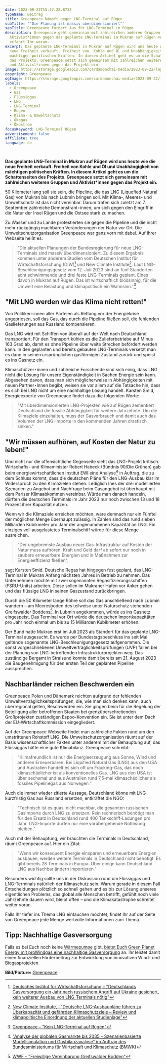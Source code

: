 ```yaml
---
date: 2023-09-22T15:47:28.873Z
typeName: Beitrag
title: Greenpeace kämpft gegen LNG-Terminal auf Rügen
subTitle: '"Die Planung ist massiv überdimensioniert"'
seoTitle: Greenpeace fordert Aus für LNG-Terminal in Rügen
description: Greenpeace geht gemeinsam mit zahlreichen anderen Gruppen und
  Aktivist*innen gegen das geplante LNG-Terminal in Mukran auf Rügen vor. Hier
  erfahrt Ihr warum.
excerpt: Das geplante LNG-Terminal in Mukran auf Rügen wird uns heute wie die
  neue Freiheit verkauft. Freiheit von  Kohle und Öl und Unabhängigkeit von
  mächtigen politischen Kräften. In diesem Artikel geht es um die Schattenseiten
  des Projekts. Greenpeace setzt sich gemeinsam mit zahlreichen weiteren Gruppen
  und Aktivist*innen gegen das Projekt ein.
image: https://storage.googleapis.com/cardamonchai-media/2023-09-22/lng-terminal-ruegen-greenpeace-jpg-imagine-080808_204972_1024_768/640.webp
copyright: Greenpeace
ogImage: https://storage.googleapis.com/cardamonchai-media/2023-09-22/lng-terminal-ruegen-greenpeace-og-jpg-imagine-080808_204364_1200_628/640.webp
labels:
  - Greenpeace
  - Gas
  - Flüssiggas
  - LNG
  - LNG-Terminal
  - Rügen
  - Klima- & Umweltschutz
  - Ökogas
  - Ökostrom
focusKeyword: LNG-Terminal Rügen
advertisement: false
affiliate: true
language: de

---
```


**Das geplante LNG-Terminal in Mukran auf Rügen wird uns heute wie die neue Freiheit verkauft. Freiheit von Kohle und Öl und Unabhängigkeit von mächtigen politischen Kräften. In diesem Artikel geht es um die Schattenseiten des Projekts. Greenpeace setzt sich gemeinsam mit zahlreichen weiteren Gruppen und Aktivist\*innen gegen das Projekt ein.**

50 Kilometer lang soll sie sein, die Pipeline, die das LNG (Liquefied Natural Gas) von Mukran bis nach Lubmin bringen soll. Mit Klima-, Meeres- und Umweltschutz ist das nicht vereinbar. Darum trafen sich zuletzt am 7. September zahlreiche Demonstrant⋆innen, um sich gegen den Eingriff in die Natur der Insel Rügen und die Ostsee stark zu machen.

Zu Wasser und zu Lande protestierten sie gegen die Pipeline und die nicht mehr rückgängig machbaren Veränderungen der Natur vor Ort. Die Umweltschutzorganisation Greenpeace war ganz vorn mit dabei. Auf ihrer Webseite heißt es:

> "Die aktuellen Planungen der Bundesregierung für neue LNG-Terminals sind massiv überdimensioniert. Zu diesem Ergebnis kommen unter anderem Studien vom Deutschen Institut für Wirtschaftsforschung (DIW)[^1] und New Climate Institute[^2]. Laut LNG-Beschleunigungsgesetz vom 12. Juli 2023 sind an fünf Standorten acht schwimmende und drei feste LNG-Terminals geplant. Eines davon in Mukran auf Rügen. Das ist wirtschaftlich blödsinnig, für die Umwelt eine Belastung und klimapolitisch ein Wahnsinn."[^3]

## "Mit LNG werden wir das Klima nicht retten!"

Von Politiker⋆innen aller Parteien als Rettung vor der Energiekrise angepriesen, soll das Gas, das durch die Pipeline fließen soll, die fehlenden Gaslieferungen aus Russland kompensieren.

Das LNG wird mit Schiffen von überall auf der Welt nach Deutschland transportiert. Für den Transport kühlen es die Zulieferbetriebe auf Minus 163 Grad ab, damit es ohne Pipeline über weite Strecken befördert werden kann. In den geplanten und bereits gebauten LNG-Terminals versetzt man es dann in seinen ursprünglichen gasförmigen Zustand zurück und speist es ins Gasnetz ein.

Klimaschützer⋆innen und zahlreiche Forschende sind sich einig, dass LNG nicht die Lösung für unsere Eigenständigkeit in Sachen Energie sein kann. Abgesehen davon, dass man sich möglicherweise in Abhängigkeiten mit neuen Partner⋆innen begibt, weisen sie vor allem auf die Tatsache hin, dass es sich bei LNG nicht um eine nachhaltige Lösung handelt. Karsten Smid, Energieexperte von Greenpeace findet dazu die folgenden Worte:

> "Mit überdimensionierten LNG-Projekten wie auf Rügen zementiert Deutschland die fossile Abhängigkeit für weitere Jahrzehnte. Um die Klimaziele einzuhalten, muss der Gasverbrauch und damit auch das Volumen der LNG-Importe in den kommenden Jahren drastisch sinken."

## "Wir müssen aufhören, auf Kosten der Natur zu leben!"

Und nicht nur die offensichtliche Gegenseite sieht das LNG-Projekt kritisch. Wirtschafts- und Klimaminister Robert Habeck (Bündnis 90/Die Grünen) gab beim energiewirtschaftlichen Institut EWI eine Analyse[^4] in Auftrag, die zu dem Schluss kommt, dass die deutschen Pläne für den LNG-Ausbau klar im Widerspruch zu den Klimazielen stehen. Lediglich Ines der drei modellierten Szenarien zu Angebot und Nachfrage beim Gasangebot ist überhaupt mit dem Pariser Klimaabkommen vereinbar. Würde man danach handeln, dürften die deutschen Terminals im Jahr 2023 nur noch zwischen 13 und 18 Prozent ihrer Kapazität nutzen.

Wenn wir die Klimaziele erreichen möchten, wäre demnach nur ein Fünftel der möglichen Menge überhaupt zulässig. In Zahlen sind das rund sieben Milliarden Kubikmeter pro Jahr der angenommenen Kapazität an LNG. Ein einziges voll ausgelastetes Terminalschiff würde für diese Menge ausreichen.

> "Der ungebremste Ausbau neuer Gas-Infrastruktur auf Kosten der Natur muss aufhören. Kraft und Geld darf ab sofort nur noch in saubere erneuerbare Energien und in Maßnahmen zur Energieeffizienz fließen",

sagt Karsten Smid. Deutsche Regas hat hingegen fest geplant, das LNG-Terminal in Mukran Anfang nächsten Jahres in Betrieb zu nehmen. Das Unternehmen möchte mit zwei sogenannten Regasifizierungsschiffen (FSRU-Units) arbeiten. Diese sollen im Mukraner Hafen vor Anker gehen und das flüssige LNG in seinen Gaszustand zurückbringen.

Durch die 50 Kilometer lange Röhre soll das Gas anschließend nach Lubmin wandern – am Meeresboden des teilweise unter Naturschutz stehenden Greifswalder Boddens[^5]. In Lubmin angekommen, würde es ins Gasnetz eingespeist. Das Terminal vor Ort würde die deutschen Importkapazitäten pro Jahr noch einmal um bis zu 15 Milliarden Kubikmeter erhöhen.

Der Bund hatte Mukran erst im Juli 2023 als Standort für das geplante LNG-Terminal ausgesucht. Es wurde per Bundestagsbeschluss ins seit Mai geltende sogenannte LNG-Beschleunigungsgesetz aufgenommen. Die sonst vorgeschriebenen Umweltverträglichkeitsprüfungen (UVP) fallen bei der Planung von LNG-betreffenden Infrastrukturprojekten weg. Das zuständige Bergamt in Stralsund konnte damit bereits am 21. August 2023 die Baugenehmigung für den ersten Teil der geplanten Pipeline aussprechen.

## Nachbarländer reichen Beschwerden ein

Greenpeace Polen und Dänemark reichten aufgrund der fehlenden Umweltverträglichkeitsprüfungen, die, wie man sich denken kann, auch überregional gelten, Beschwerden ein. Sie gingen beim für die Regelung der Beteiligung aller betroffenen Staaten bei grenzüberschreitenden Großprojekten zuständigen Espoo-Konvention ein. Sie ist unter dem Dach der EU-Wirtschaftkommission eingegliedert.

Auf der Greenpeace Webseite findet man zahlreiche Fakten rund um den umstrittenen Rohstoff LNG. Die Umweltschutzorganisation räumt auf der Basis wissenschaftlicher Fakten unter anderem mit der Behauptung auf, das Flüssiggas hätte eine gute Klimabilanz. Greenpeace schreibt:

> "Klimafreundlich ist nur die Energieerzeugung aus Sonne, Wind und anderen Erneuerbaren. Bei Liquified Natural Gas (LNG) aus den USA und Australien handelt es sich oft um Fracking-Gas, das noch klimaschädlicher ist als konventionelles Gas. LNG aus den USA ist über sechsmal und aus Australien rund 7,5-mal klimaschädlicher als fossiles Pipelinegas aus Norwegen."

Auch die immer wieder zitierte Aussage, Deutschland könne mit LNG kurzfristig Gas aus Russland ersetzen, entkräftet die NGO:

> "Technisch ist es quasi nicht machbar, die gesamten russischen Gasimporte durch LNG zu ersetzen. Rein rechnerisch benötigt man für den Ersatz in Deutschland rund 400 Tankschiff-Ladungen pro Jahr. LNG-Importe dürfen nur eine vorübergehende Notlösung bleiben."

Auch mit der Behauptung, wir bräuchten die Terminals in Deutschland, räumt Greenpeace auf. Hier ein Zitat:

> "Wenn wir konsequent Energie einsparen und erneuerbare Energien ausbauen, werden weitere Terminals in Deutschland nicht benötigt. Es gibt bereits 28 Terminals in Europa. Über einige kann Deutschland LNG aus Nachbarländern importieren."

Besonders wichtig sollte uns in der Diskussion rund um Flüssiggas und LNG-Terminals natürlich der Klimaschutz sein. Warum gerade in diesem Fall Entscheidungen plötzlich so schnell gehen und es bis zur Lösung unseres eigentlichen Problems, das global alle Menschen betrifft, gefühlt noch viele Jahrzehnte dauern wird, bleibt offen – und die Klimakatastrophe schreitet weiter voran.

Falls Ihr tiefer ins Thema LNG eintauchen möchtet, findet Ihr auf der Seite von Greenpeace jede Menge wertvolle Informationen zum Thema.

## Tipp: Nachhaltige Gasversorgung

Falls es bei Euch noch keine [Wärmepumpe](https://tidd.ly/453DzOM) gibt, [bietet Euch Green Planet Energy mit proWindgas eine nachhaltige Gasversorgung](https://tidd.ly/3ZqQ31O) an. Ihr leistet damit einen finanziellen Förderbeitrag zur Entwicklung von innovativen Wind- und Biogasprojekten.

**Bild/Picture:** [Greenpeace](https://www.greenpeace.de/klimaschutz/energiewende/gasausstieg/kein-lng-terminal-ruegen?utm_term=2023-multi-newsletter-september&utm_campaign=oceans&utm_medium=email&_hsmi=76526218&utm_content=button&utm_source=multi-newsletter)

[^1]: [Deutsches Institut für Wirtschaftsforschung – "Deutschlands Gasversorgung ein Jahr nach russischem Angriff auf Ukraine gesichert, kein weiterer Ausbau von LNG-Terminals nötig"](https://www.diw.de/de/diw_01.c.866810.de/publikationen/diw_aktuell/2023_0086/deutschlands_gasversorgung_ein_jahr_nach_russischem_angriff___ine_gesichert__kein_weiterer_ausbau_von_lng-terminals_noetig.html)
[^2]: [New Climate Institute, –"Deutsche LNG-Ausbaupläne führen zu Überkapazität und gefährden Klimaschutzziele – Review und klimapolitische Einordnung der aktuellen Studienlage"](https://newclimate.org/sites/default/files/2023-03/newclimate_lng_uberkapazitat_deutschland_0.pdf)
[^3]: [Greenpeace – "Kein LNG-Terminal auf Rügen"](https://www.greenpeace.de/klimaschutz/energiewende/gasausstieg/kein-lng-terminal-ruegen?utm_term=2023-multi-newsletter-september&utm_campaign=oceans&utm_medium=email&_hsmi=76526218&utm_content=button&utm_source=multi-newsletter)
[^4]: ["Analyse der globalen Gasmärkte bis 2035 – Szenarienbasierte Modellsimulation und Gasbilanzanalyse" im Auftrag des Bundesministeriums für Wirtschaft und Klimaschutz (BMWK)](https://www.bmwk.de/Redaktion/DE/Publikationen/Studien/20230303-lng-studie.pdf?__blob=publicationFile&v=8)
[^5]: [WWF – "Freiwillige Vereinbarung Greifswalder Bodden"](https://www.wwf.de/themen-projekte/projektregionen/ostsee/freiwillige-vereinbarung-greifswalder-bodden)
[^6]: [Greenpeace – "LNG - sechs Mythen zu Flüssiggasterminals"](https://www.greenpeace.de/klimaschutz/energiewende/gasausstieg/lng-sechs-mythen)
